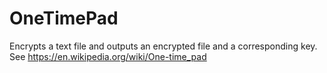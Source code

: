 # OneTimePad
Encrypts a text file and outputs an encrypted file and a corresponding key. See https://en.wikipedia.org/wiki/One-time_pad
